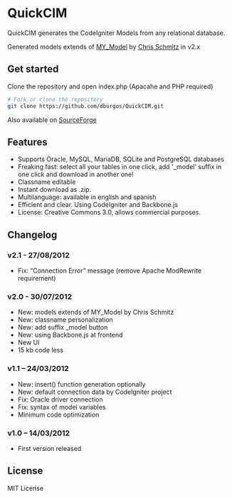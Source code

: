 # QuickCIM
QuickCIM generates the CodeIgniter Models from any relational database.

Generated models extends of [MY_Model](https://github.com/ccschmitz/codeIgniter-base-model) by [Chris Schmitz](http://chris-schmitz.com/) in v2.x

## Get started
Clone the repository and open index.php (Apacahe and PHP required)
```bash
# Fork or clone the repository
git clone https://github.com/dburgos/QuickCIM.git
```
Also available on [SourceForge](http://sourceforge.net/projects/quickcim/)

## Features
* Supports Oracle, MySQL, MariaDB, SQLite and PostgreSQL databases
* Freaking fast: select all your tables in one click, add '_model' suffix in one click and download in another one!
* Classname editable
* Instant download as .zip.
* Multilanguage: available in english and spanish
* Efficient and clear. Using CodeIgniter and Backbone.js
* License: Creative Commons 3.0, allows commercial purposes.

## Changelog
### v2.1 - 27/08/2012
* Fix: “Connection Error” message (remove Apache ModRewrite requirement)

### v2.0 - 30/07/2012
* New: models extends of MY_Model by Chris Schmitz
* New: classname personalization
* New: add suffix _model button
* New: using Backbone.js at frontend
* New UI
* 15 kb code less

### v1.1 – 24/03/2012
* New: insert() function generation optionally
* New: default connection data by CodeIgniter project
* Fix: Oracle driver connection
* Fix: syntax of model variables
* Minimum code optimization

### v1.0 – 14/03/2012
* First version released

## License
MIT License